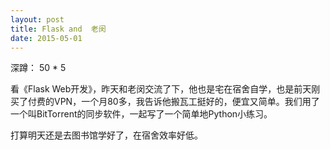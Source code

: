 ```yaml
---
layout: post
title: Flask and  老闵
date: 2015-05-01
---
```

深蹲： 50 * 5

看《Flask Web开发》，昨天和老闵交流了下，他也是宅在宿舍自学，也是前天刚买了付费的VPN，一个月80多，我告诉他搬瓦工挺好的，便宜又简单。我们用了一个叫BitTorrent的同步软件，一起写了一个简单地Python小练习。

打算明天还是去图书馆学好了，在宿舍效率好低。


